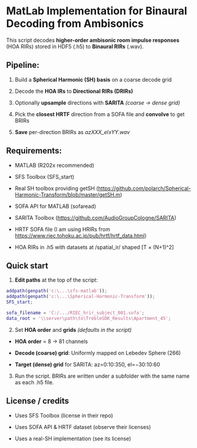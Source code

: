 # MatLab Implementation for Binaural Decoding from Ambisonics
This script decodes **higher-order ambisonic room impulse responses** (HOA RIRs) stored in HDF5 (.h5) to **Binaural RIRs** (.wav).


## Pipeline:

1. Build a **Spherical Harmonic (SH) basis** on a coarse decode grid

2. Decode the **HOA IRs** to **Directional RIRs (DRIRs)**

3. Optionally **upsample** directions with **SARITA** *(coarse → dense grid)*

4. Pick the **closest HRTF** direction from a SOFA file and **convolve** to get BRIRs

5. **Save** per-direction BRIRs as *azXXX_el±YY.wav*


## Requirements:

* MATLAB (R202x recommended)

* SFS Toolbox (SFS_start)

* Real SH toolbox providing getSH (<https://github.com/polarch/Spherical-Harmonic-Transform/blob/master/getSH.m>)

* SOFA API for MATLAB (sofaread)

* SARITA Toolbox (<https://github.com/AudioGroupCologne/SARITA>)

* HRTF SOFA file (I am using HRIRs from <https://www.riec.tohoku.ac.jp/pub/hrtf/hrtf_data.html>)

* HOA RIRs in .h5 with datasets at /spatial_ir/<uuid> shaped [T × (N+1)^2]



## Quick start

1. **Edit paths** at the top of the script:

```Matlab
addpath(genpath('c:\...\sfs-matlab'));
addpath(genpath('c:\...\Spherical-Harmonic-Transform'));
SFS_start;

sofa_filename = 'C:/.../RIEC_hrir_subject_001.sofa';
data_root = '\\server\path\to\TrebleSDK_Results\Apartment_45';
```

2. Set **HOA order** and **grids** *(defaults in the script)*

* **HOA order** = 8 → 81 channels

* **Decode (coarse) grid**: Uniformly mapped on Lebedev Sphere (266)

* **Target (dense) grid** for SARITA: az=0:10:350, el=−30:10:60

3. Run the script. BRIRs are written under a subfolder with the same name as each .h5 file.


## License / credits

* Uses SFS Toolbox (license in their repo)

* Uses SOFA API & HRTF dataset (observe their licenses)

* Uses a real-SH implementation (see its license)
